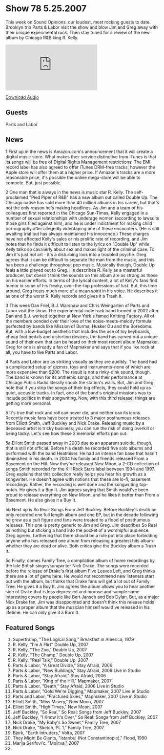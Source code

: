 # Show 78 5.25.2007
This week on Sound Opinions: our loudest, most rocking guests to date. Brooklyn trio Parts & Labor visit the show and blow Jim and Greg away with their unique experimental rock. Then stay tuned for a review of the new album by Chicago R&B king R. Kelly.

![main image](http://www.soundopinions.org/images/partsandlabor/x.php)

[Download Audio](http://audio.soundopinions.org/streams/2007/05/so_20070525.m3u)

## Guests
Parts and Labor 

## News
1 First up in the news is Amazon.com's announcement that it will create a digital music store. What makes their service distinctive from iTunes is that its songs will be free of Digital Rights Management restrictions. The EMI record label has also agreed to offer iTunes DRM-free tracks; however the Apple store will offer them at a higher price. If Amazon's tracks are a more reasonable price, it's possible the online mega-store will be able to compete. But, just possible. 

2 One man that is always in the news is music star R. Kelly. The self-proclaimed "Pied Piper of R&B" has a new album out called Double Up. The Chicago native has sold more than 40 million albums in his career, but that's not the only reason he's making headlines. As Jim and a team of his colleagues first reported in the Chicago Sun-Times, Kelly engaged in a number of sexual relationships with underage women (according to lawsuits those girls filed against him), and he is under indictment for making child pornography after allegedly videotaping one of these encounters. (He is still awaiting trial but has always maintained his innocence.) These charges have not affected Kelly's sales or his prolific rate of recording, and Jim notes that he finds it difficult to listen to the lyrics on "Double Up" while Kelly talks so cavalierly about sex and makes light of the criminal case. To Jim it's just not art - it's a disturbing look into a troubled psyche. Greg agrees that it can be difficult to separate the man from the music, and this has been a challenge throughout pop music. Musically though, Double Up feels a little played out to Greg. He describes R. Kelly as a masterful producer, but doesn't think the sounds on this album are as strong as those on his earlier efforts. In terms of the lyrical content, a lot of Kelly's fans find humor in some of his freaky, over-the-top professions of lust. But, this time around, Greg hears much more of a mean spirit in his voice. He describes it as one of the worst R. Kelly records and gives it a Trash It.

3 This week Dan Friel, B.J. Warshaw and Chris Weingarten of Parts and Labor visit the show. The experimental indie rock band formed in 2002 after Dan and B.J. worked together at New York's famed Knitting Factory. All of the members bonded over their love of the noise-meets-melody formula perfected by bands like Mission of Burma, Husker Du and the Boredoms. But, with a low-budget aesthetic that includes the use of toy keyboards, cheap foot pedals and distortion devices, the band has carved out a unique sound of their own that can be heard on their most recent album Mapmaker. Greg for one is already a fan of Mapmaker and says that if you like rock at all, you have to like Parts and Labor.

4 Parts and Labor are as striking visually as they are audibly. The band had a complicated setup of gizmos, toys and instruments-none of which are more expensive than $200. The result is not a rinky-dink sound, though. The band is known for its anthemic songs, and their performance at Chicago Public Radio literally shook the station's walls. But, Jim and Greg note that if you strip the songs of their big effects, they could hold up as quiet, acoustic tracks. In fact, one of the band's original missions was to include politics in their songwriting. Now, with this third release, things are getting more personal.

5 It's true that rock and roll can never die, and neither can its icons. Recently music fans have been treated to 3 major posthumous releases from Elliott Smith, Jeff Buckley and Nick Drake. Releasing music by a deceased artist is tricky business; you can run the risk of doing overkill or being tacky. Let's see how these 3 memorial efforts pan out:

5a Elliott Smith passed away in 2003 due to an apparent suicide, though, that is still not official. Before his death he recorded five solo albums and performed with the band Heatmiser. He had an intense fan base that hasn't diminished in his death. In 2004 his family and friends released From a Basement on the Hill. Now they've released New Moon, a 2-CD collection of songs Smith recorded for the Kill Rock Stars label between 1994 and 1997. Greg explains that this collection really helps you hear his growth as a songwriter. He doesn't agree with notions that these are lo-fi, basement recordings. Rather, the recording is well done and the songwriting top-notch. He gives it a Buy It. Jim agrees saying that Smith would've been proud to release everything on New Moon, and he likes it better than From a Basement. He also gives it a Buy It.

5b Next up is So Real: Songs From Jeff Buckley. Before Buckley's death he only recorded one full length album and one EP, but in the decade following he grew as a cult figure and fans were treated to a flood of posthumous releases. This one is pretty generic to Jim and Greg. Jim describes So Real as nothing but sticking a hand into the pocket of a worshipful audience. Greg agrees, furthering that there should be a rule put into place forbidding anyone who has released one album from releasing a greatest hits album-whether they are dead or alive. Both critics give the Buckley album a Trash It.

5c Finally, comes Family Tree, a compilation album of home recordings by the late British singer/songwriter Nick Drake. The songs were recorded before the release of Drake's first album Five Leaves Left, and Greg thinks there are a lot of gems here. He would not recommend new listeners start out with the album, but thinks that Drake fans will get a lot out of Family Tree. He gives it a Buy It. Jim agrees the album allows you to hear another side of Drake that is less depressed and morose and sample some interesting covers by people like Bert Jansch and Bob Dylan. But, as a major Nick Drake fan, Jim was disappointed and doesn't think this release holds up as a proper album that the musician himself would've released in his lifetime. He can only give it a Burn It. 

## Featured Songs
1. Supertramp, "The Logical Song," Breakfast in America, 1979
2. R. Kelly, "I'm A Flirt" Double Up, 2007
3. R. Kelly, "The Zoo," Double Up, 2007 
4. R. Kelly, "The Champ," Double Up, 2007
5. R. Kelly, "Real Talk," Double Up, 2007
6. Parts & Labor, "A Great Divide," Stay Afraid, 2006
7. Parts & Labor, "New Buildings," Stay Afraid, 2006 Live in Studio
8. Parts & Labor, "Stay Afraid," Stay Afraid, 2006
9. Parts & Labor, "King of the Hill," Mapmaker, 2007
10. Parts & Labor, "Death," Stay Afraid, 2006 Live in Studio
11. Parts & Labor, "Gold We're Digging," Mapmaker, 2007 Live in Studio
12. Parts and Labor, "Fractured Skies," Mapmaker, 2007 Live in Studio
13. Elliott Smith, "Miss Misery," New Moon, 2007
14. Elliott Smith, "High Times," New Moon, 2007
15. Jeff Buckley, "So Real," So Real: Songs from Jeff Buckley, 2007
16. Jeff Buckley, "I Know It's Over," So Real: Songs from Jeff Buckley, 2007
17. Nick Drake, "My Baby's So Sweet," Family Tree, 2007
18. Nick Drake, "Sketch, Pt. 1," Family Tree, 2007
19. Bjork, "Earth Intruders," Volta, 2007
20. They Might Be Giants, "Istanbul (Not Constantinople)," Flood, 1990
21. Marija Serifovi'c. "Molitva," 2007
22. 
